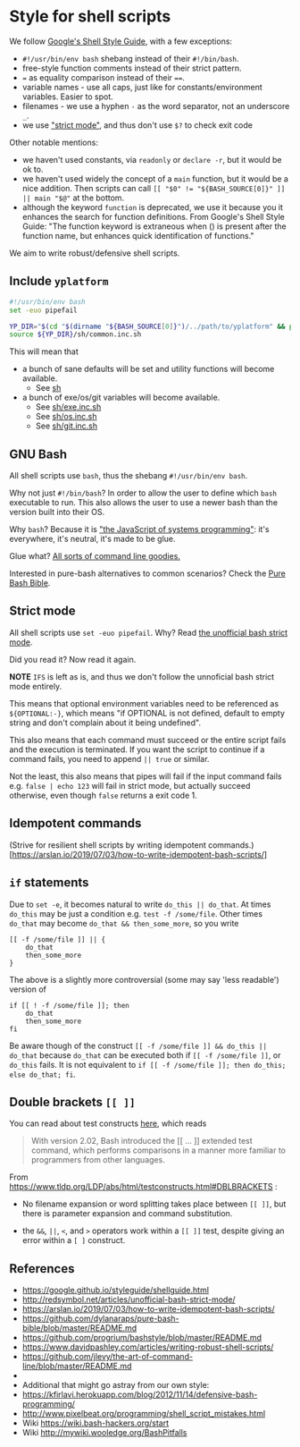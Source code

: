 # Style for shell scripts


We follow [Google's Shell Style Guide](https://google.github.io/styleguide/shellguide.html),
with a few exceptions:

* `#!/usr/bin/env bash` shebang instead of their `#!/bin/bash`.
* free-style function comments instead of their strict pattern.
* `=` as equality comparison instead of their `==`.
* variable names - use all caps, just like for constants/environment variables. Easier to spot.
* filenames - we use a hyphen `-` as the word separator, not an underscore `_`.
* we use ["strict mode"](#strict-mode), and thus don't use `$?` to check exit code

Other notable mentions:

* we haven't used constants, via `readonly` or `declare -r`, but it would be ok to.
* we haven't used widely the concept of a `main` function, but it would be a nice addition.
  Then scripts can call `[[ "$0" != "${BASH_SOURCE[0]}" ]] || main "$@"` at the bottom.
* although the keyword `function` is deprecated, we use it because you it enhances the search for function definitions.
  From Google's Shell Style Guide:
  "The function keyword is extraneous when () is present after the function name, but enhances quick identification of functions."

We aim to write robust/defensive shell scripts.


## Include `yplatform`

```bash
#!/usr/bin/env bash
set -euo pipefail

YP_DIR="$(cd "$(dirname "${BASH_SOURCE[0]}")/../path/to/yplatform" && pwd)"
source ${YP_DIR}/sh/common.inc.sh
```

This will mean that

* a bunch of sane defaults will be set and utility functions will become available.
  * See [sh](../sh)
* a bunch of exe/os/git variables will become available.
  * See [sh/exe.inc.sh](../sh/exe.inc.sh)
  * See [sh/os.inc.sh](../sh/os.inc.sh)
  * See [sh/git.inc.sh](../sh/git.inc.sh)


## GNU Bash

All shell scripts use `bash`, thus the shebang `#!/usr/bin/env bash`.

Why not just `#!/bin/bash`? In order to allow the user to define which `bash` executable to run.
This also allows the user to use a newer bash than the version built into their OS.

Why `bash`? Because it is ["the JavaScript of systems programming"](https://github.com/progrium/bashstyle/blob/master/README.md):
it's everywhere, it's neutral, it's made to be glue.

Glue what? [All sorts of command line goodies.](https://github.com/jlevy/the-art-of-command-line/blob/master/README.md)

Interested in pure-bash alternatives to common scenarios?
Check the [Pure Bash Bible](https://github.com/dylanaraps/pure-bash-bible/blob/master/README.md).


## Strict mode

All shell scripts use `set -euo pipefail`.
Why? Read [the unofficial bash strict mode](http://redsymbol.net/articles/unofficial-bash-strict-mode/).

Did you read it? Now read it again.

**NOTE** `IFS` is left as is, and thus we don't follow the unnoficial bash strict mode entirely.

This means that optional environment variables need to be referenced as `${OPTIONAL:-}`,
which means "if OPTIONAL is not defined, default to empty string and don't complain about it being undefined".

This also means that each command must succeed or the entire script fails and the execution is terminated.
If you want the script to continue if a command fails, you need to append `|| true` or similar.

Not the least, this also means that pipes will fail if the input command fails
e.g. `false | echo 123` will fail in strict mode, but actually succeed otherwise,
even though `false` returns a exit code 1.


## Idempotent commands

(Strive for resilient shell scripts by writing idempotent commands.)[https://arslan.io/2019/07/03/how-to-write-idempotent-bash-scripts/]


## `if` statements

Due to `set -e`, it becomes natural to write `do_this || do_that`.
At times `do_this` may be just a condition e.g. `test -f /some/file`.
Other times `do_that` may become `do_that && then_some_more`, so you write

```shell
[[ -f /some/file ]] || {
    do_that
    then_some_more
}
```

The above is a slightly more controversial (some may say 'less readable') version of

```shell
if [[ ! -f /some/file ]]; then
    do_that
    then_some_more
fi
```

Be aware though of the construct `[[ -f /some/file ]] && do_this || do_that` because `do_that` can be executed
both if `[[ -f /some/file ]]`, or `do_this` fails.
It is not equivalent to `if [[ -f /some/file ]]; then do_this; else do_that; fi`.


## Double brackets `[[ ]]`

You can read about test constructs [here](https://www.tldp.org/LDP/abs/html/testconstructs.html),
which reads

> With version 2.02, Bash introduced the [[ ... ]] extended test command,
> which performs comparisons in a manner more familiar to programmers from other languages.

From https://www.tldp.org/LDP/abs/html/testconstructs.html#DBLBRACKETS :

* No filename expansion or word splitting takes place between `[[ ]]`,
  but there is parameter expansion and command substitution.

* the `&&`, `||`, `<`, and `>` operators work within a `[[ ]]` test,
despite giving an error within a `[ ]` construct.


## References

* https://google.github.io/styleguide/shellguide.html
* http://redsymbol.net/articles/unofficial-bash-strict-mode/
* https://arslan.io/2019/07/03/how-to-write-idempotent-bash-scripts/
* https://github.com/dylanaraps/pure-bash-bible/blob/master/README.md
* https://github.com/progrium/bashstyle/blob/master/README.md
* https://www.davidpashley.com/articles/writing-robust-shell-scripts/
* https://github.com/jlevy/the-art-of-command-line/blob/master/README.md
*
* Additional that might go astray from our own style:
* https://kfirlavi.herokuapp.com/blog/2012/11/14/defensive-bash-programming/
* http://www.pixelbeat.org/programming/shell_script_mistakes.html
* Wiki https://wiki.bash-hackers.org/start
* Wiki http://mywiki.wooledge.org/BashPitfalls
